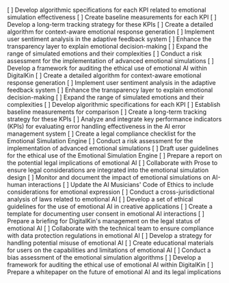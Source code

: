 [ ] Develop algorithmic specifications for each KPI related to emotional simulation effectiveness
[ ] Create baseline measurements for each KPI
[ ] Develop a long-term tracking strategy for these KPIs
[ ] Create a detailed algorithm for context-aware emotional response generation
[ ] Implement user sentiment analysis in the adaptive feedback system
[ ] Enhance the transparency layer to explain emotional decision-making
[ ] Expand the range of simulated emotions and their complexities
[ ] Conduct a risk assessment for the implementation of advanced emotional simulations
[ ] Develop a framework for auditing the ethical use of emotional AI within DigitalKin
[ ] Create a detailed algorithm for context-aware emotional response generation
[ ] Implement user sentiment analysis in the adaptive feedback system
[ ] Enhance the transparency layer to explain emotional decision-making
[ ] Expand the range of simulated emotions and their complexities
[ ] Develop algorithmic specifications for each KPI
[ ] Establish baseline measurements for comparison
[ ] Create a long-term tracking strategy for these KPIs
[ ] Analyze and integrate key performance indicators (KPIs) for evaluating error handling effectiveness in the AI error management system
[ ] Create a legal compliance checklist for the Emotional Simulation Engine
[ ] Conduct a risk assessment for the implementation of advanced emotional simulations
[ ] Draft user guidelines for the ethical use of the Emotional Simulation Engine
[ ] Prepare a report on the potential legal implications of emotional AI
[ ] Collaborate with Prose to ensure legal considerations are integrated into the emotional simulation design
[ ] Monitor and document the impact of emotional simulations on AI-human interactions
[ ] Update the AI Musicians' Code of Ethics to include considerations for emotional expression
[ ] Conduct a cross-jurisdictional analysis of laws related to emotional AI
[ ] Develop a set of ethical guidelines for the use of emotional AI in creative applications
[ ] Create a template for documenting user consent in emotional AI interactions
[ ] Prepare a briefing for DigitalKin's management on the legal status of emotional AI
[ ] Collaborate with the technical team to ensure compliance with data protection regulations in emotional AI
[ ] Develop a strategy for handling potential misuse of emotional AI
[ ] Create educational materials for users on the capabilities and limitations of emotional AI
[ ] Conduct a bias assessment of the emotional simulation algorithms
[ ] Develop a framework for auditing the ethical use of emotional AI within DigitalKin
[ ] Prepare a whitepaper on the future of emotional AI and its legal implications